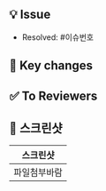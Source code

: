 ## 💡 Issue
- Resolved: #이슈번호

## 🌱 Key changes
<!--변경사항 적기-->

## ✅ To Reviewers
<!--리뷰에 중점이 될 포인트 요소들 적기-->
<!--다른 개발자들이 참고했으면 하는 사항-->

## 📸 스크린샷
|스크린샷|
|:--:|
|파일첨부바람|
